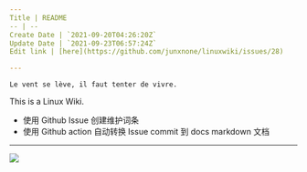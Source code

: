 ```yaml
---
Title | README
-- | --
Create Date | `2021-09-20T04:26:20Z`
Update Date | `2021-09-23T06:57:24Z`
Edit link | [here](https://github.com/junxnone/linuxwiki/issues/28)

---
```

`Le vent se lève, ‌‍‍‌‍​‌‌‍​‍‌‌‌‌​‌‌‍‍‍​‌‍‍‍‍​‌‍‍‍‍​‌‍‍‌‍​‌‌‍​‍‍‌‌‌​‌‌‍‍‍​‌‌‌‍‍​‌‍‍‍‍​‌‍‍‌‍​‌‌‍​‌‌‌‌‍​‌‌‍‌​‍‌‌‌‌​‍‍‍‍‍​‍‍‍​‍‌​‌​‌‌‌​‌‌‌‌​‌‌‍il faut tenter de vivre.`

This is a Linux Wiki.

- 使用 Github Issue 创建维护词条 
- 使用 Github action 自动转换 Issue commit 到 docs markdown 文档

---

[![](https://img.shields.io/badge/%2B-Create%20New%20Item-brightgreen)](https://github.com/junxnone/linuxwiki/issues/new)

